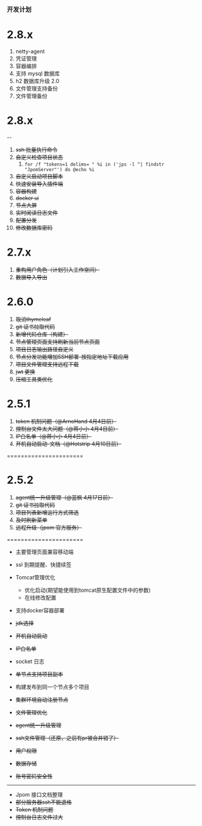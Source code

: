 ### 开发计划

# 2.8.x

1. netty-agent
2. 凭证管理
3. 容器编排
4. 支持 mysql 数据库
5. h2 数据库升级 2.0
6. 文件管理支持备份
5. 文件管理备份

# 2.8.x
--

1. ~~ssh 批量执行命令~~
2. ~~自定义检查项目状态~~
   1. `for /f "tokens=1 delims= " %i in ('jps -l ^| findstr "JpomServer"') do @echo %i`
3. ~~自定义启动项目脚本~~
4. ~~快速安装导入插件端~~
7. ~~容器构建~~
8. ~~docker ui~~
9. ~~节点大屏~~
10. ~~实时阅读日志文件~~
11. ~~配置分发~~
12. ~~修改数据库密码~~

# 2.7.x

1. ~~重构用户角色（计划引入工作空间）~~
2. ~~数据导入导出~~

# 2.6.0 

1. ~~取消thymeleaf~~
2. ~~git 证书拉取代码~~
3. ~~新增代码仓库（构建）~~
4. ~~节点管理页面支持刷新当前节点页面~~
5. ~~项目日志输出路径自定义~~
6. ~~节点分发功能增加SSH部署-按指定地址下载应用~~
7. ~~项目文件管理支持远程下载~~
8. ~~jwt 更换~~
9. ~~压缩工具类优化~~


# 2.5.1

1. ~~token 机制问题（@ArnoHand 4月4日前）~~
2. ~~控制台文件太大问题（@蒋小小 4月4日前）~~
3. ~~IP白名单（@蒋小小 4月4日前）~~
4. ~~开机自动启动-文档（@Hotstrip 4月10日前）~~

======================

# 2.5.2

1. ~~agent统一升级管理（@蓝枫 4月17日前）~~
2. ~~git 证书拉取代码~~
3. ~~项目列表新增运行方式筛选~~
4. ~~及时刷新菜单~~
5. ~~远程升级（jpom 官方服务）~~

======================

* 主要管理页面兼容移动端
* ssl 到期提醒、快捷续签
* Tomcat管理优化
    * 优化启动(期望能使用到tomcat原生配置文件中的参数)
    * 在线修改配置
* 支持docker容器部署
* ~~jdk选择~~
* ~~开机自动启动~~
* ~~IP白名单~~
* socket 日志
* ~~单节点支持项目副本~~
* 构建发布到同一个节点多个项目
* ~~集群环境自动注册节点~~
* ~~文件管理优化~~
* ~~agent统一升级管理~~
* ~~ssh文件管理（还原，之前有pr被合并错了）~~


* ~~用户权限~~
* ~~数据存储~~
* ~~账号密码安全性~~

--------------------

* Jpom 接口文档整理
* ~~部分服务器ssh不能退格~~
* ~~Token 机制问题~~
* ~~控制台日志文件过大~~
   
